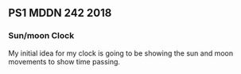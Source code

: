 ## PS1 MDDN 242 2018

### Sun/moon Clock

My initial idea for my clock is going to be showing the sun and moon movements to show time passing. 